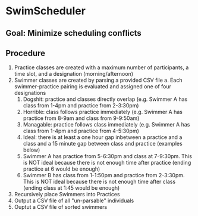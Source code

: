# SwimScheduler
## Goal: Minimize scheduling conflicts
## Procedure
1. Practice classes are created with a maximum number of participants, a time slot, and a designation (morning/afternoon)
2. Swimmer classes are created by parsing a provided CSV file
  a. Each swimmer-practice pairing is evaluated and assigned one of four designations
    1. Dogshit: practice and classes directly overlap (e.g. Swimmer A has class from 1-4pm and practice from 2-3:30pm)
    2. Horrible: class follows practice immediately (e.g. Swimmer A has practice from 8-9am and class from 9-9:50am)
    3. Managable: practice follows class immediately (e.g. Swimmer A has class from 1-4pm and practice from 4-5:30pm)
    4. Ideal: there is at least a one hour gap inbetween a practice and a class and a 15 minute gap between class and practice (examples below)
    5. Swimmer A has practice from 5-6:30pm and class at 7-9:30pm. This is NOT ideal because there is not enough time after practice (ending practice at 6 would be enough)
    6. Swimmer B has class from 1-1:50pm and practice  from 2-3:30pm. This is NOT ideal because there  is not enough time after class (ending class at 1:45 would be enough)
3. Recursively place Swimmers into Practices
4. Output a CSV file of all "un-parsable" individuals
5. Ouptut a CSV file of sorted swimmers
